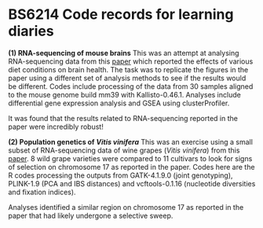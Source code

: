 # BS6214 Code records for learning diaries

**(1) RNA-sequencing of mouse brains**
This was an attempt at analysing RNA-sequencing data from this [paper](https://doi.org/10.1016/j.celrep.2018.10.070) which reported the effects of various diet conditions on brain health. The task was to replicate the figures in the paper using a different set of analysis methods to see if the results would be different. Codes include processing of the data from 30 samples aligned to the mouse genome build mm39 with Kallisto-0.46.1. Analyses include differential gene expression analysis and GSEA using clusterProfiler.

It was found that the results related to RNA-sequencing reported in the paper were incredibly robust!

**(2) Population genetics of _Vitis vinifera_**
This was an exercise using a small subset of RNA-sequencing data of wine grapes (<i>Vitis vinifera</i>) from this [paper](https://www.nature.com/articles/s41467-021-27487-y). 8 wild grape varieties were compared to 11 cultivars to look for signs of selection on chromosome 17 as reported in the paper. Codes here are the R codes processing the outputs from GATK-4.1.9.0 (joint genotyping), PLINK-1.9 (PCA and IBS distances) and vcftools-0.1.16 (nucleotide diversities and fixation indices).

Analyses identified a similar region on chromosome 17 as reported in the paper that had likely undergone a selective sweep.
